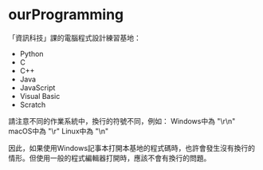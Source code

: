 # ourProgramming
「資訊科技」課的電腦程式設計練習基地：

* Python
* C
* C++
* Java
* JavaScript
* Visual Basic
* Scratch

請注意不同的作業系統中，換行的符號不同，例如：
Windows中為  "\r\n"
macOS中為 "\r"
Linux中為 "\n"

因此，如果使用Windows記事本打開本基地的程式碼時，也許會發生沒有換行的情形。但使用一般的程式編輯器打開時，應該不會有換行的問題。

